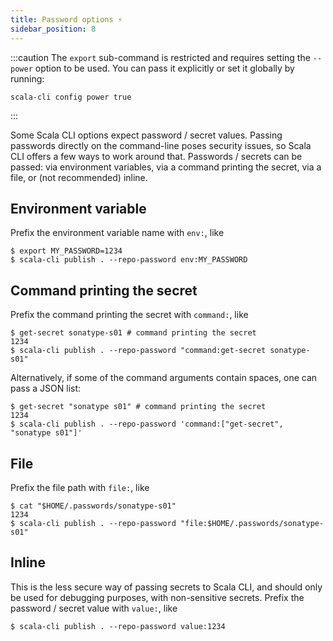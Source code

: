 ```yaml
---
title: Password options ⚡️
sidebar_position: 8
---
```


:::caution
The `export` sub-command is restricted and requires setting the `--power` option to be used.
You can pass it explicitly or set it globally by running:

    scala-cli config power true
:::

Some Scala CLI options expect password / secret values. Passing passwords directly on the command-line
poses security issues, so Scala CLI offers a few ways to work around that.
Passwords / secrets can be passed: via environment variables, via a command printing the secret, via a file, or (not recommended)
inline.

## Environment variable

Prefix the environment variable name with `env:`, like
```text
$ export MY_PASSWORD=1234
$ scala-cli publish . --repo-password env:MY_PASSWORD
```

## Command printing the secret

Prefix the command printing the secret with `command:`, like
```text
$ get-secret sonatype-s01 # command printing the secret
1234
$ scala-cli publish . --repo-password "command:get-secret sonatype-s01"
```

Alternatively, if some of the command arguments contain spaces, one can pass a JSON list:
```text
$ get-secret "sonatype s01" # command printing the secret
1234
$ scala-cli publish . --repo-password 'command:["get-secret", "sonatype s01"]'
```

## File

Prefix the file path with `file:`, like
```text
$ cat "$HOME/.passwords/sonatype-s01"
1234
$ scala-cli publish . --repo-password "file:$HOME/.passwords/sonatype-s01"
```

## Inline

This is the less secure way of passing secrets to Scala CLI, and should only be used
for debugging purposes, with non-sensitive secrets. Prefix the password / secret value
with `value:`, like
```text
$ scala-cli publish . --repo-password value:1234
```
